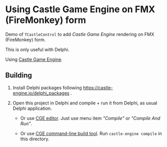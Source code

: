 # Using Castle Game Engine on FMX (FireMonkey) form

Demo of `TCastleControl` to add _Castle Game Engine_ rendering on FMX (FireMonkey) form.

This is only useful with Delphi.

Using [Castle Game Engine](https://castle-engine.io/).

## Building

1. Install Delphi packages following https://castle-engine.io/delphi_packages .

2. Open this project in Delphi and compile + run it from Delphi, as usual Delphi application.

    - Or use [CGE editor](https://castle-engine.io/editor). Just use menu item _"Compile"_ or _"Compile And Run"_.

    - Or use [CGE command-line build tool](https://castle-engine.io/build_tool). Run `castle-engine compile` in this directory.
